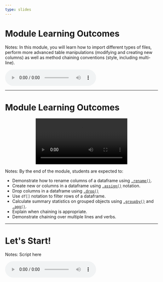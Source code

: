 ```yaml
---
type: slides
---
```


# Module Learning Outcomes

Notes: In this module, you will learn how to import different types of files, perform more advanced table manipulations (modifying and creating new columns) as well as method chaining conventions (style, including multi-line).

<html>
<audio controls >
  <source src="placeholder_audio.mp3" />
</audio></html>

---

# Module Learning Outcomes

<html>
<video style="display:block; margin: 0 auto;" width="60%" height="auto" controls >
  <source src="sample_video.mp4" type="video/mp4">
Your browser does not support the video tag.
</video></html>

Notes:
By the end of the module, students are expected to:
- Demonstrate how to rename columns of a dataframe using [`.rename()`](https://pandas.pydata.org/pandas-docs/stable/reference/api/pandas.DataFrame.rename.html).
- Create new or columns in a dataframe using [`.assign()`](https://pandas.pydata.org/pandas-docs/stable/reference/api/pandas.DataFrame.assign.html) notation.
- Drop columns in a dataframe using [`.drop()`](https://pandas.pydata.org/pandas-docs/stable/reference/api/pandas.DataFrame.drop.html)
- Use `df[]` notation to filter rows of a dataframe.
- Calculate summary statistics on grouped objects using [`.groupby()`](https://pandas.pydata.org/pandas-docs/stable/reference/api/pandas.DataFrame.groupby.html) and [`.agg()`](https://pandas.pydata.org/pandas-docs/stable/reference/api/pandas.DataFrame.agg.html).
- Explain when chaining is appropriate.
- Demonstrate chaining over multiple lines and verbs.

---

# Let's Start!

Notes: Script here
<html>
<audio controls >
  <source src="placeholder_audio.mp3" />
</audio></html>
